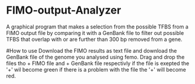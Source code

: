 # FIMO-output-Analyzer
A graphical program that makes a selection from the possible TFBS from a FIMO output file by comparing it with a GenBank file to filter out possible TFBS that overlap with or are further than 300 bp removed from a gene.

#How to use
Download the FIMO results as text file and download the GenBank file of the genome you analysed using femo. Drag and drop the files tho + FIMO file and + GenBank file respectivly if the file is exepted the '+' wil become green if there is a problem with the file the '+' will become red.

